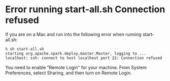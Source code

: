 # Error running start-all.sh Connection refused

If you are on a Mac and run into the following error when running start-all.sh:

```
% sh start-all.sh
starting org.apache.spark.deploy.master.Master, logging to ...
localhost: ssh: connect to host localhost port 22: Connection refused
```

You need to enable "Remote Login" for your machine.  From System Preferences, select Sharing, and then turn on Remote Login.





